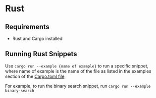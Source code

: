 # Rust

## Requirements
- Rust and Cargo installed

## Running Rust Snippets
Use `cargo run --example {name of example}` to run a specific snippet, where name of example is the name of the file as listed in the examples section of the [Cargo.toml file](./Cargo.toml)

For example, to run the binary search snippet, run `cargo run --example binary-search`
